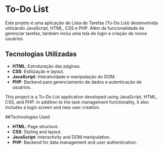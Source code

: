 # To-Do List

Este projeto é uma aplicação de Lista de Tarefas (To-Do List) desenvolvida utilizando JavaScript, HTML, CSS e PHP. Além da funcionalidade de gerenciar tarefas, também inclui uma tela de login e criação de novos usuários.

## Tecnologias Utilizadas

- **HTML**: Estruturação das páginas.
- **CSS**: Estilização e layout.
- **JavaScript**: Interatividade e manipulação do DOM.
- **PHP**: Backend para gerenciamento de dados e autenticação de usuários.


This project is a To-Do List application developed using JavaScript, HTML, CSS, and PHP. In addition to the task management functionality, it also includes a login screen and new user creation.

##Technologies Used

- **HTML**: Page structure.
- **CSS**: Styling and layout.
- **JavaScript**: Interactivity and DOM manipulation.
- **PHP**: Backend for data management and user authentication.
